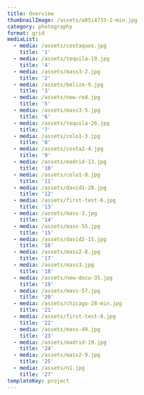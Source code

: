 ```yaml
---
title: Overview
thumbnailImage: /assets/a85i4733-2-min.jpg
category: photography
format: grid
mediaList:
  - media: /assets/costaques.jpg
    title: '1'
  - media: /assets/tequila-19.jpg
    title: '4'
  - media: /assets/mass3-2.jpg
    title: '2'
  - media: /assets/belize-9.jpg
    title: '3'
  - media: /assets/new-red.jpg
    title: '5'
  - media: /assets/mass3-5.jpg
    title: '6'
  - media: /assets/tequila-26.jpg
    title: '7'
  - media: /assets/colo1-3.jpg
    title: '8'
  - media: /assets/costa2-4.jpg
    title: '9'
  - media: /assets/madrid-13.jpg
    title: '10'
  - media: /assets/colo1-8.jpg
    title: '11'
  - media: /assets/david1-28.jpg
    title: '12'
  - media: /assets/first-test-6.jpg
    title: '13'
  - media: /assets/mass-3.jpg
    title: '14'
  - media: /assets/mass-55.jpg
    title: '15'
  - media: /assets/david2-15.jpg
    title: '16'
  - media: /assets/mass2-8.jpg
    title: '17'
  - media: /assets/mass3.jpg
    title: '18'
  - media: /assets/new-docu-35.jpg
    title: '19'
  - media: /assets/mass-57.jpg
    title: '20'
  - media: /assets/chicago-28-min.jpg
    title: '21'
  - media: /assets/first-test-8.jpg
    title: '22'
  - media: /assets/mass-49.jpg
    title: '23'
  - media: /assets/madrid-19.jpg
    title: '24'
  - media: /assets/mass2-9.jpg
    title: '25'
  - media: /assets/n1.jpg
    title: '27'
templateKey: project
---
```


